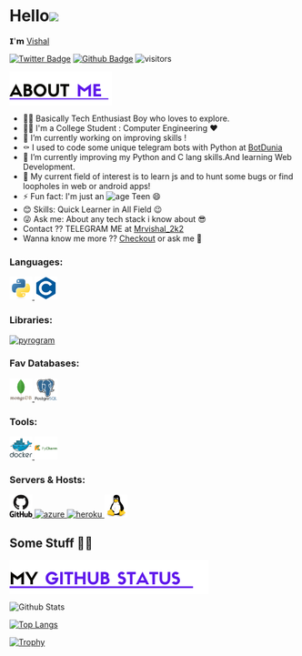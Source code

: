 # Hello<img src="https://media.giphy.com/media/12oufCB0MyZ1Go/giphy.gif" width="50">

𝗜'𝗺 [Vishal](https://github.com/Mrvishal2k2)

[![Twitter Badge](https://img.shields.io/badge/-Twitter-1da1f2?style=flat-square&labelColor=1da1f2&logo=twitter&logoColor=white)](https://twitter.com/MrVishal_2k2/)
[![Github Badge](https://img.shields.io/badge/-Github-232323?style=flat-square&logo=Github&logoColor=white)](https://github.com/Mrvishal2k2)
![visitors](https://visitor-badge.laobi.icu/badge?page_id=Mrvishal2k2)


<img align="center" src="./assets/about.png?raw=true"/>


- 👨‍💻 Basically Tech Enthusiast Boy who loves to explore.
- 👨‍🎓 I'm a College Student : Computer Engineering ❤
- 🔭 I’m currently working on improving skills !
- ⚰️ I used to code some unique telegram bots with Python at [BotDunia](https://t.me/BotDunia)
- 🌱 I’m currently improving my Python and C lang skills.And learning Web Development.
- 🌝 My current field of interest is to learn js and to hunt some bugs or find loopholes in web or android apps!
- ⚡ Fun fact: I'm just an ![age](https://img.shields.io/badge/age-19-blue) Teen 😄
- 😊 Skills: Quick Learner in All Field 😉
- 😜 Ask me: About any tech stack i know about 😎
- Contact ?? TELEGRAM ME at [Mrvishal_2k2](https://t.me/Mrvishal_2k2)
- Wanna know me more ?? [Checkout](https://t.me/AboutMrVishaL) or ask me 🤔


<h3 align="left">Languages:</h3>
<p align="left"> <a href="https://www.python.org" target="_blank"> <img src="https://raw.githubusercontent.com/devicons/devicon/master/icons/python/python-original.svg" alt="python" width="40" height="40"/> </a> <a href="http://www.open-std.org/jtc1/sc22/wg14/" target="_blank"> <img src="https://raw.githubusercontent.com/devicons/devicon/master/icons/c/c-plain.svg" alt="C" width="40" height="40"/> </a> </p>

<h3 align="left">Libraries:</h3>
<p align="left"> <a href="https://github.com/pyrogram/pyrogram" target="_blank"> <img src="https://raw.githubusercontent.com/pyrogram/logos/fe16a72cae833fcabf1f79ca0b33cee6af2f3bc3/logos/pyrogram.svg" alt="pyrogram" width="40" height="40"/> </a> </p>

<h3 align="left">Fav Databases:</h3>
<p align="left"> <a href="https://www.mongodb.com/" target="_blank"> <img src="https://raw.githubusercontent.com/devicons/devicon/master/icons/mongodb/mongodb-original-wordmark.svg" alt="mongodb" width="40" height="40"/> </a> <a href="https://www.postgresql.org" target="_blank"> <img src="https://raw.githubusercontent.com/devicons/devicon/master/icons/postgresql/postgresql-original-wordmark.svg" alt="postgresql" width="40" height="40"/> </a> </p>

<h3 align="left">Tools:</h3>
<p align="left"> <a href="https://www.docker.com/" target="_blank"> <img src="https://raw.githubusercontent.com/devicons/devicon/master/icons/docker/docker-original-wordmark.svg" alt="docker" width="40" height="40"/> </a> <a href="https://www.jetbrains.com/pycharm/" target="_blank"> <img src="https://github.com/devicons/devicon/raw/master/icons/pycharm/pycharm-original-wordmark.svg" alt="pycharm" width="40" height="40"/> </a> </p>

<h3 align="left">Servers & Hosts:</h3>
<p align="left"> <a href="https://github.com/" target="_blank"> <img src="https://github.com/devicons/devicon/raw/master/icons/github/github-original-wordmark.svg" alt="github" width="40" height="40"/> </a> <a href="https://azure.microsoft.com/en-in/" target="_blank"> <img src="https://www.vectorlogo.zone/logos/microsoft_azure/microsoft_azure-icon.svg" alt="azure" width="40" height="40"/> </a> <a href="https://heroku.com" target="_blank"> <img src="https://www.vectorlogo.zone/logos/heroku/heroku-icon.svg" alt="heroku" width="40" height="40"/> </a> <a href="https://www.linux.org/" target="_blank"> <img src="https://raw.githubusercontent.com/devicons/devicon/master/icons/linux/linux-original.svg" alt="linux" width="40" height="40"/> </a> </p>



## Some Stuff 🤷‍♂️

<img align="center" src="./assets/git.png?raw=true"/>

![Github Stats](https://github-readme-stats.vercel.app/api?count_private=true&include_all_commits=true&username=Mrvishal2k2&bg_color=30,e96443,904e95&title_color=fff&text_color=fff)

[![Top Langs](https://github-readme-stats.vercel.app/api/top-langs/?username=Mrvishal2k2)](https://github.com/Mrvishal2k2)

[![Trophy](https://github-profile-trophy.vercel.app/?username=Mrvishal2k2&row=2&column=4)](https://github.com/Mrvishal2k2)


